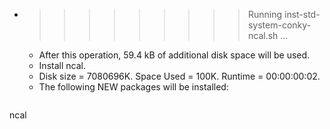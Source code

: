 * >>>>>>>>> Running inst-std-system-conky-ncal.sh ...
  * After this operation, 59.4 kB of additional disk space will be used.
  * Install ncal.
  * Disk size = 7080696K. Space Used = 100K. Runtime = 00:00:00:02.
  * The following NEW packages will be installed:
  ```bash
ncal
  ```
